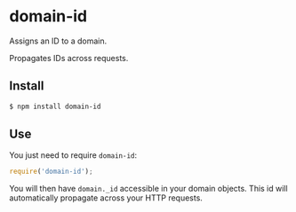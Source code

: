 # domain-id

Assigns an ID to a domain.

Propagates IDs across requests.

## Install

```bash
$ npm install domain-id
```

## Use

You just need to require `domain-id`:

```javascript
require('domain-id');
```

You will then have `domain._id` accessible in your domain objects. This id will automatically propagate across your HTTP requests.